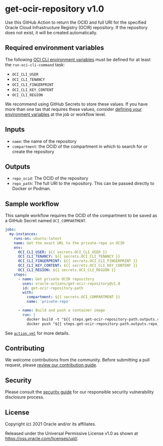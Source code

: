 # get-ocir-repository v1.0

Use this GitHub Action to return the OCID and full URI for the specified Oracle
Cloud Infrastructure Registry (OCIR) repository. If the repository does not exist,
it will be created automatically.

## Required environment variables

The following [OCI CLI environment variables][1] must be defined for at least
the `run-oci-cli-command` task:

* `OCI_CLI_USER`
* `OCI_CLI_TENANCY`
* `OCI_CLI_FINGERPRINT`
* `OCI_CLI_KEY_CONTENT`
* `OCI_CLI_REGION`

We recommend using GitHub Secrets to store these values. If you have more than
one tas that requires these values, consider [defining your environment variables][2]
at the job or workflow level.

## Inputs

* `name`: the name of the repository
* `compartment`: the OCID of the compartment in which to search for or create
  the repository

## Outputs

* `repo_ocid`: The OCID of the repository
* `repo_path`: The full URI to the repository. This can be passed directly to
  Docker or Podman.

## Sample workflow

This sample workflow requires the OCID of the compartment to be saved as a
GitHub Secret named `OCI_COMPARTMENT`.

```yaml
jobs:
  my-instances:
    runs-on: ubuntu-latest
    name: Get the exact URL to the private-repo in OCIR
    env:
      OCI_CLI_USER: ${{ secrets.OCI_CLI_USER }}
      OCI_CLI_TENANCY: ${{ secrets.OCI_CLI_TENANCY }}
      OCI_CLI_FINGERPRINT: ${{ secrets.OCI_CLI_FINGERPRINT }}
      OCI_CLI_KEY_CONTENT: ${{ secrets.OCI_CLI_KEY_CONTENT }}
      OCI_CLI_REGION: ${{ secrets.OCI_CLI_REGION }}
    steps:
      - name: Get private OCIR repository
        uses: oracle-actions/get-ocir-repository@v1.0
        id: get-ocir-repository-path
        with:
          compartment: ${{ secrets.OCI_COMPARTMENT }}
          name: 'private-repo'

      - name: Build and push a container image
        run: |
          docker build -t "${{ steps.get-ocir-repository-path.outputs.repo_path }}:latest" .
          docker push "${{ steps.get-ocir-repository-path.outputs.repo_path }}:latest"
```

See [`action.yml`](./action.yml) for more details.

## Contributing

We welcome contributions from the community. Before submitting a pull
request, please [review our contribution guide](./CONTRIBUTING.md).

## Security

Please consult the [security guide](./SECURITY.md) for our responsible security
vulnerability disclosure process.

## License

Copyright (c) 2021 Oracle and/or its affiliates.

Released under the Universal Permissive License v1.0 as shown at
<https://oss.oracle.com/licenses/upl/>.

[1]: https://docs.oracle.com/en-us/iaas/Content/API/SDKDocs/clienvironmentvariables.htm
[2]: https://docs.github.com/en/actions/learn-github-actions/environment-variables

